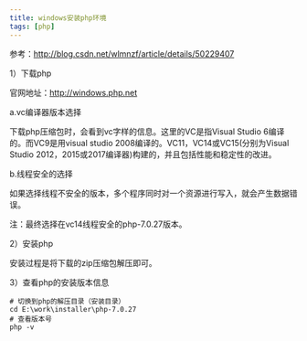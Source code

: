 ```yaml
---
title: windows安装php环境
tags: [php]
---
```


参考：http://blog.csdn.net/wlmnzf/article/details/50229407

1）下载php

官网地址：http://windows.php.net

a.vc编译器版本选择

下载php压缩包时，会看到vc字样的信息。这里的VC是指Visual Studio 6编译的。而VC9是用visual studio 2008编译的。VC11，VC14或VC15(分别为Visual Studio 2012，2015或2017编译器)构建的，并且包括性能和稳定性的改进。

b.线程安全的选择

如果选择线程不安全的版本，多个程序同时对一个资源进行写入，就会产生数据错误。

注：最终选择在vc14线程安全的php-7.0.27版本。

2）安装php

安装过程是将下载的zip压缩包解压即可。

3）查看php的安装版本信息

```
# 切换到php的解压目录（安装目录）
cd E:\work\installer\php-7.0.27
# 查看版本号
php -v
```